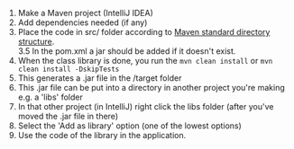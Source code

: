 1. Make a Maven project (IntelliJ IDEA)
2. Add dependencies needed (if any)
3. Place the code in src/ folder according to [Maven standard directory structure](https://maven.apache.org/guides/introduction/introduction-to-the-standard-directory-layout.html).</br>
3.5 In the pom.xml a <packaging>jar</packaging> should be added if it doesn't exist.
5. When the class library is done, you run the `mvn clean install` or `mvn clean install -DskipTests`
6. This generates a .jar file in the /target folder
7. This .jar file can be put into a directory in another project you're making e.g. a 'libs' folder
8. In that other project (in IntelliJ) right click the libs folder (after you've moved the .jar file in there)
9. Select the 'Add as library' option (one of the lowest options)
10. Use the code of the library in the application.
